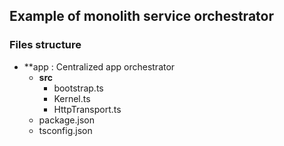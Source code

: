 ## Example of monolith service orchestrator

### Files structure

+ **app : Centralized app orchestrator 
    - **src**
        - bootstrap.ts
        - Kernel.ts
        - HttpTransport.ts
    - package.json
    - tsconfig.json